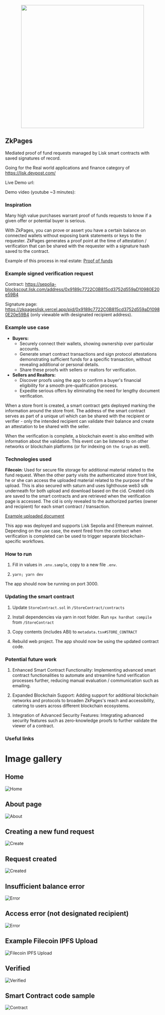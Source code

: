 <p align='center'>
    <img src='https://i.ibb.co/6m1MxJz/logo.png' width=400 />
</p>

## ZkPages

Mediated proof of fund requests managed by Lisk smart contracts with saved signatures of record.

Going for the Real world applications and finance category of https://lisk.devpost.com/

Live Demo url:

Demo video (youtube ~3 minutes):

### Inspiration

Many high value purchases warrant proof of funds requests to know if a given offer or potential buyer is serious.

With ZkPages, you can prove or assert you have a certain balance on connected wallets without exposing bank statements or keys to the requester. ZkPages generates a proof point at the time of attestation / verification that can be shared with the requester with a signature hash saved to the contract.

Example of this process in real estate: <a href="https://www.investopedia.com/ask/answers/082316/how-do-mortgage-lenders-check-and-discover-bank-statements.asp#:~:text=A%20proof%20of%20deposit%20is,closing%20costs%20for%20a%20property." target="_blank"> Proof of funds</a>

### Example signed verification request

Contract: https://sepolia-blockscout.lisk.com/address/0x9189c7722C0B815cd3752d559aD10980E20e59B4

Signature page: https://zkpageslisk.vercel.app/pid/0x9189c7722C0B815cd3752d559aD10980E20e59B4 (only viewable with designated recipient address).


### Example use case

* **Buyers:**
    * Securely connect their wallets, showing ownership over particular accounts.
    * Generate smart contract transactions and sign protocol attestations demonstrating sufficient funds for a specific transaction, without revealing additional or personal details.
    * Share these proofs with sellers or realtors for verification.
* **Sellers and Realtors:**
    * Discover proofs using the app to confirm a buyer's financial eligibility for a smooth pre-qualification process.
    * Expedite serious offers by eliminating the need for lengthy document verification.


When a store front is created, a smart contract gets deployed marking the information around the store front. The address of the smart contract serves as part of a unique url which can be shared with the recipient or verifier - only the intended recipient can validate their balance and create an attestation to be shared with the seller.

When the verification is complete, a blockchain event is also emitted with information about the validation. This event can be listened to on other networks or blockchain platforms (or for indexing on `the Graph` as well).

### Technologies used

**Filecoin**: Used for secure file storage for additional material related to the fund request. When the other party visits the authenticated store front link, he or she can access the uploaded material related to the purpose of the upload. This is also secured with saturn and uses lighthouse web3 sdk underneath for both upload and download based on the cid. Created cids are saved to the smart contracts and are retrieved when the verification page is accessed. The cid is only revealed to the authorized parties (owner and recipient) for each smart contract / transaction.

<a href="https://gateway.lighthouse.storage/ipfs/QmeSUzMZSmUnj56WkriWwHjWqtJyarFX41EkPdscrQusuy">Example uploaded document</a>

This app was deployed and supports Lisk Sepolia and Ethereum mainnet. Depending on the use case, the event fired from the contract when verification is completed can be used to trigger separate blockchain-specific workflows.

### How to run

1. Fill in values in `.env.sample`, copy to a new file `.env`.

2. `yarn; yarn dev`

The app should now be running on port 3000.

### Updating the smart contract

1. Update `StoreContract.sol` in `/StoreContract/contracts`

2. Install dependencies via yarn in root folder. Run `npx hardhat compile` from `/StoreContract`

3. Copy contents (includes ABI) to `metadata.tsx#STORE_CONTRACT`

4. Rebuild web project. The app should now be using the updated contract code.


### Potential future work

1. Enhanced Smart Contract Functionality: Implementing advanced smart contract functionalities to automate and streamline fund verification processes further, reducing manual evaluation / communication such as emailing.

2. Expanded Blockchain Support: Adding support for additional blockchain networks and protocols to broaden ZkPages's reach and accessibility, catering to users across different blockchain ecosystems.

3. Integration of Advanced Security Features: Integrating advanced security features such as zero-knowledge proofs to further validate the viewer of a contract.


### Useful links

# Image gallery

## Home

![Home](./img/home.png)

## About page

![About](./img/about.png)

## Creating a new fund request

![Create](./img/create.png)

## Request created

![Created](./img/created.png)


## Insufficient balance error

![Error](./img/error.png)

## Access error (not designated recipient)

![Error](./img/access.png)

## Example Filecoin IPFS Upload

![Filecoin IPFS Upload](./img/filecoin_ipfs_upload.png)

## Verified

![Verified](./img/verified.png)

## Smart Contract code sample

![Contract](./img/contract.png)


<!--
ZkPages
Demo:
* If you've ever bought a hom
* Intro of proof of funds
* Talk about integrating sponsors
* Increase accessibility. Speed up the process and eliminate the human back and forth for authentication.
* Proof of record stored transparently.
Creation
* Every request gets it's own smart contract
* Filecoin manages data hosting for attachments. This could include things like the bank letter or similar to still include to the signer.
* Enter how much funds you want the individual to prove.
Deploy
* Describe what is happening
* Link you could share via email. Say to complete at convenience.
Sign
* Authentication
* Completely managed by the previous smart contract
* Describe different benefits of using contract record
* Show blockchain smart contract record
* Sign protocol emit with a hash of the signature.
* Need to demonstrate sufficient balance.
* Event is emitted on sign, can be tracked or monitored externally
Github
Code is open source
Prototype is live.
 -->
